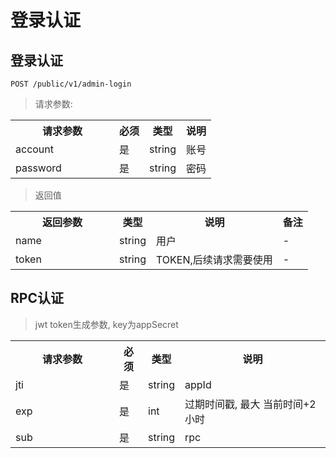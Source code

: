 # 登录认证

## 登录认证

`
POST /public/v1/admin-login
`

> 请求参数: 

<table>
    <tr>
        <th style="width:150px;">请求参数</th>
        <th>必须</th>
        <th>类型</th>
        <th>说明</th>
    </tr>
    <tr>
        <td>account</td>
        <td>是</td>
        <td>string</td>
        <td>账号</td>
    </tr>
    <tr>
        <td>password</td>
        <td>是</td>
        <td>string</td>
        <td>密码</td>
    </tr>
</table>

> 返回值

<table>
    <tr>
        <th style="width:150px;">返回参数</th>
        <th>类型</th>
        <th>说明</th>
        <th>备注</th>
    </tr>
    <tr>
        <td>name</td>
        <td>string</td>
        <td>用户</td>
        <td>-</td>
    </tr>
    <tr>
        <td>token</td>
        <td>string</td>
        <td>TOKEN,后续请求需要使用</td>
        <td>-</td>
    </tr>
</table>

## RPC认证

> jwt token生成参数, key为appSecret

<table>
    <tr>
        <th style="width:150px;">请求参数</th>
        <th>必须</th>
        <th>类型</th>
        <th>说明</th>
    </tr>
    <tr>
        <td>jti</td>
        <td>是</td>
        <td>string</td>
        <td>appId</td>
    </tr>
    <tr>
        <td>exp</td>
        <td>是</td>
        <td>int</td>
        <td>过期时间戳, 最大 当前时间+2小时</td>
    </tr>
    <tr>
        <td>sub</td>
        <td>是</td>
        <td>string</td>
        <td>rpc</td>
    </tr>
</table>
